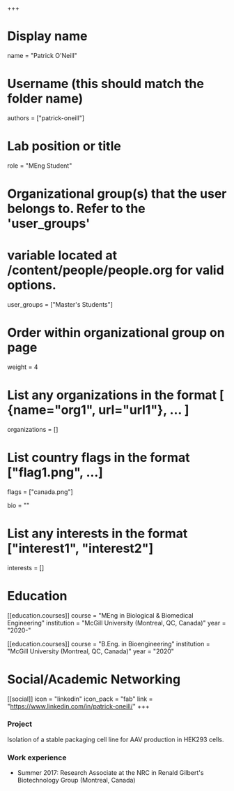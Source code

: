 +++
# Display name
name = "Patrick O'Neill"

# Username (this should match the folder name)
authors = ["patrick-oneill"]

# Lab position or title
role = "MEng Student"

# Organizational group(s) that the user belongs to. Refer to the 'user_groups'
# variable located at /content/people/people.org for valid options.
user_groups = ["Master's Students"]

# Order within organizational group on page
weight = 4

# List any organizations in the format [ {name="org1", url="url1"}, ... ]
organizations = []

# List country flags in the format ["flag1.png", ...]
flags = ["canada.png"]

bio = ""

# List any interests in the format ["interest1", "interest2"]
interests = []

# Education
[[education.courses]]
course = "MEng in Biological & Biomedical Engineering"
institution = "McGill University (Montreal, QC, Canada)"
year = "2020-"

[[education.courses]]
course = "B.Eng. in Bioengineering"
institution = "McGill University (Montreal, QC, Canada)"
year = "2020"

# Social/Academic Networking
[[social]]
  icon = "linkedin"
  icon_pack = "fab"
  link = "https://www.linkedin.com/in/patrick-oneill/"
+++

### Project
Isolation of a stable packaging cell line for AAV production in HEK293 cells.

### Work experience
- Summer 2017: Research Associate at the NRC in Renald Gilbert's Biotechnology
  Group (Montreal, Canada)
